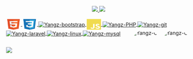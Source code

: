 <div align="center">
  <a href="https://github.com/yangzkiller">
   <img height="180em" src="https://github-readme-stats.vercel.app/api?username=yangzkiller&show_icons=true&theme=chartreuse-dark&include_all_commits=true&count_private=true"/>
  <img height="180em" src="https://github-readme-stats.vercel.app/api/top-langs/?username=yangzkiller&layout=compact&langs_count=7&theme=chartreuse-dark"/>
</div>
    
<div style="display: inline_block"><br>
  <img align="center" alt="Yangz-HTML" height="30" width="40" src="https://raw.githubusercontent.com/devicons/devicon/master/icons/html5/html5-original.svg">
  <img align="center" alt="Yangz-CSS" height="30" width="40" src="https://raw.githubusercontent.com/devicons/devicon/master/icons/css3/css3-original.svg">
  <img align="center" alt="Yangz-bootstrap" height="30" width="40" src="https://cdn.jsdelivr.net/gh/devicons/devicon/icons/bootstrap/bootstrap-original.svg">
  <img align="center" alt="Yangz-Js" height="30" width="40" src="https://raw.githubusercontent.com/devicons/devicon/master/icons/javascript/javascript-plain.svg">
  <img align="center" alt="Yangz-PHP" height="30" width="40" src="https://cdn.jsdelivr.net/gh/devicons/devicon/icons/php/php-original.svg">
  <img align="center" alt="Yangz-git" height="30" width="40" src="https://cdn.jsdelivr.net/gh/devicons/devicon@latest/icons/git/git-original.svg">
  <img align="center" alt="Yangz-laravel" height="30" width="40" src="https://cdn.jsdelivr.net/gh/devicons/devicon@latest/icons/laravel/laravel-original.svg">
  <img align="center" alt="Yangz-linux" height="30" width="40" src="https://cdn.jsdelivr.net/gh/devicons/devicon@latest/icons/linux/linux-original.svg">
  <img align="center" alt="Yangz-mysql" height="30" width="40" src="https://cdn.jsdelivr.net/gh/devicons/devicon@latest/icons/mysql/mysql-original-wordmark.svg">
  <img align="right" alt="Yangz-Gif" height="150" style="border-radius:50px;" src="https://media.tenor.com/2Qc-K0UbmZoAAAAM/one-piece-luffy.gif">
  <img align="right" alt="Yangz-Gif" height="150" style="border-radius:50px;" src="https://cdn.jsdelivr.net/gh/devicons/devicon@latest/icons/apache/apache-original.svg" />
          

     
          
</div>
  
  ##
 
<div>
<a href="https://instagram.com/yangz.killer" target="_blank"><img src="https://img.shields.io/badge/-Instagram-%23E4405F?style=for-the-badge&logo=instagram&logoColor=white" target="_blank"></a>
</div>

</div>
